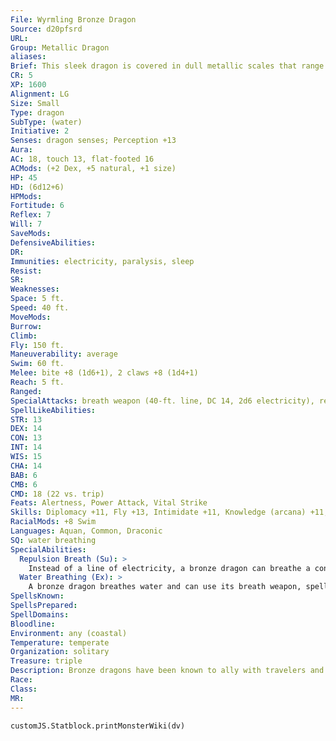 ```yaml
---
File: Wyrmling Bronze Dragon
Source: d20pfsrd
URL: 
Group: Metallic Dragon
aliases: 
Brief: This sleek dragon is covered in dull metallic scales that range in color from shining bronze to mottled blue.
CR: 5
XP: 1600
Alignment: LG
Size: Small
Type: dragon
SubType: (water)
Initiative: 2
Senses: dragon senses; Perception +13
Aura: 
AC: 18, touch 13, flat-footed 16
ACMods: (+2 Dex, +5 natural, +1 size)
HP: 45
HD: (6d12+6)
HPMods: 
Fortitude: 6
Reflex: 7
Will: 7
SaveMods: 
DefensiveAbilities: 
DR: 
Immunities: electricity, paralysis, sleep
Resist: 
SR: 
Weaknesses: 
Space: 5 ft.
Speed: 40 ft.
MoveMods: 
Burrow: 
Climb: 
Fly: 150 ft.
Maneuverability: average
Swim: 60 ft.
Melee: bite +8 (1d6+1), 2 claws +8 (1d4+1)
Reach: 5 ft.
Ranged: 
SpecialAttacks: breath weapon (40-ft. line, DC 14, 2d6 electricity), repulsion breath
SpellLikeAbilities: 
STR: 13
DEX: 14
CON: 13
INT: 14
WIS: 15
CHA: 14
BAB: 6
CMB: 6
CMD: 18 (22 vs. trip)
Feats: Alertness, Power Attack, Vital Strike
Skills: Diplomacy +11, Fly +13, Intimidate +11, Knowledge (arcana) +11, Perception +13, Sense Motive +13, Stealth +15, Swim +18
RacialMods: +8 Swim
Languages: Aquan, Common, Draconic
SQ: water breathing
SpecialAbilities:
  Repulsion Breath (Su): >
    Instead of a line of electricity, a bronze dragon can breathe a cone of repulsion gas. Targets must make a Will save or be compelled to do nothing but move away from the dragon for 1d6 rounds plus 1 round per age category. This is a mind-affecting compulsion effect.
  Water Breathing (Ex): >
    A bronze dragon breathes water and can use its breath weapon, spells, and abilities underwater.
SpellsKnown: 
SpellsPrepared: 
SpellDomains: 
Bloodline: 
Environment: any (coastal)
Temperature: temperate
Organization: solitary
Treasure: triple
Description: Bronze dragons have been known to ally with travelers and adventurers if the cause and reward is right and just.
Race: 
Class: 
MR: 
---
```

```dataviewjs
customJS.Statblock.printMonsterWiki(dv)
```
